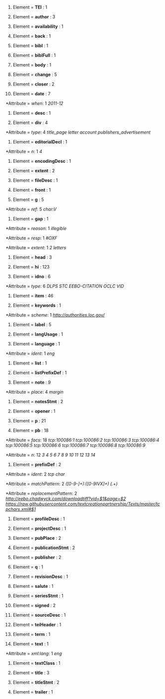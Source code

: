 1. Element =  __TEI__ : 1
    
1. Element =  __author__ : 3
    
1. Element =  __availability__ : 1
    
1. Element =  __back__ : 1
    
1. Element =  __bibl__ : 1
    
1. Element =  __biblFull__ : 1
    
1. Element =  __body__ : 1
    
1. Element =  __change__ : 5
    
1. Element =  __closer__ : 2
    
1. Element =  __date__ : 7
    
  *Attribute = _when_: 1 _2011-12_
    
1. Element =  __desc__ : 1
    
1. Element =  __div__ : 4
    
  *Attribute = _type_: 4 _title_page letter account publishers_advertisement_
    
1. Element =  __editorialDecl__ : 1
    
  *Attribute = _n_: 1 _4_
    
1. Element =  __encodingDesc__ : 1
    
1. Element =  __extent__ : 2
    
1. Element =  __fileDesc__ : 1
    
1. Element =  __front__ : 1
    
1. Element =  __g__ : 5
    
  *Attribute = _ref_: 5 _char:V_
    
1. Element =  __gap__ : 1
    
  *Attribute = _reason_: 1 _illegible_
    
  *Attribute = _resp_: 1 _#OXF_
    
  *Attribute = _extent_: 1 _2 letters_
    
1. Element =  __head__ : 3
    
1. Element =  __hi__ : 123
    
1. Element =  __idno__ : 6
    
  *Attribute = _type_: 6 _DLPS STC EEBO-CITATION OCLC VID_
    
1. Element =  __item__ : 46
    
1. Element =  __keywords__ : 1
    
  *Attribute = _scheme_: 1 _http://authorities.loc.gov/_
    
1. Element =  __label__ : 5
    
1. Element =  __langUsage__ : 1
    
1. Element =  __language__ : 1
    
  *Attribute = _ident_: 1 _eng_
    
1. Element =  __list__ : 1
    
1. Element =  __listPrefixDef__ : 1
    
1. Element =  __note__ : 9
    
  *Attribute = _place_: 4 _margin_
    
1. Element =  __notesStmt__ : 2
    
1. Element =  __opener__ : 1
    
1. Element =  __p__ : 21
    
1. Element =  __pb__ : 18
    
  *Attribute = _facs_: 18 _tcp:100086:1 tcp:100086:2 tcp:100086:3 tcp:100086:4 tcp:100086:5 tcp:100086:6 tcp:100086:7 tcp:100086:8 tcp:100086:9_
    
  *Attribute = _n_: 12 _3 4 5 6 7 8 9 10 11 12 13 14_
    
1. Element =  __prefixDef__ : 2
    
  *Attribute = _ident_: 2 _tcp char_
    
  *Attribute = _matchPattern_: 2 _([0-9\-]+):([0-9IVX]+) (.+)_
    
  *Attribute = _replacementPattern_: 2 _http://eebo.chadwyck.com/downloadtiff?vid=$1&page=$2 https://raw.githubusercontent.com/textcreationpartnership/Texts/master/tcpchars.xml#$1_
    
1. Element =  __profileDesc__ : 1
    
1. Element =  __projectDesc__ : 1
    
1. Element =  __pubPlace__ : 2
    
1. Element =  __publicationStmt__ : 2
    
1. Element =  __publisher__ : 2
    
1. Element =  __q__ : 1
    
1. Element =  __revisionDesc__ : 1
    
1. Element =  __salute__ : 1
    
1. Element =  __seriesStmt__ : 1
    
1. Element =  __signed__ : 2
    
1. Element =  __sourceDesc__ : 1
    
1. Element =  __teiHeader__ : 1
    
1. Element =  __term__ : 1
    
1. Element =  __text__ : 1
    
  *Attribute = _xml:lang_: 1 _eng_
    
1. Element =  __textClass__ : 1
    
1. Element =  __title__ : 3
    
1. Element =  __titleStmt__ : 2
    
1. Element =  __trailer__ : 1
    
